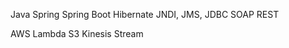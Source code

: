 
Java
Spring
Spring Boot
Hibernate
JNDI,
JMS,
JDBC
SOAP
REST

AWS
  Lambda
  S3
  Kinesis Stream
  
  

